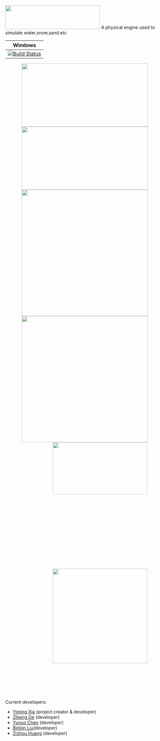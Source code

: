 # <div align=left>
 <img width="300" height="75" src="https://github.com/YiYiXia/Flame/blob/master/MPM/Flame.png">
</div>
A physical engine used to simulate water,snow,sand.etc


| **Windows** |
|---------------------|
|[![Build Status](https://ci.appveyor.com/api/projects/status/github/YiYiXia/flame?branch=master&svg=true)](https://ci.appveyor.com/project/YiYiXia/flame)|

<div align=center>
 <img width="400" height="200" src="https://github.com/YiYiXia/Flame/blob/master/MPM/18.05.27_SAND2.gif">
 <img width="400" height="200" src="https://github.com/YiYiXia/Flame/blob/master/MPM/18.05.27_SAND8.gif"/>
 <img width="400" height="400" src="https://github.com/YiYiXia/Flame/blob/master/MPM/18.05.28_ELASTIC.gif">
 <img width="400" height="400" src="https://github.com/YiYiXia/Flame/blob/master/MPM/18.05.24_Snow.gif">
</div>
 <div align=center >
 <div style="margin-right:auto;width:600px;height:400px">
  <img width="300" height="165" src="https://github.com/YiYiXia/Flame/blob/master/MPM/18.05.08-sand2.gif">
</div>
  <div style="margin-right:auto;width:600px;height:400px" >
 <img  width="300" height="300" src="https://github.com/YiYiXia/Flame/blob/master/MPM/18.05.23-Render.gif">
   </div>
</div>

Current developers:
 - [Yiming Xia](http://home.ustc.edu.cn/~byxym/) (project creator & developer)
 - [Ziheng Ge](http://home.ustc.edu.cn/~gzh1057/) (developer)
 - [Yunuo Chen](https://github.com/yunuoch/) (developer)
 - [Binbin Liu](https://github.com/code-roamer)(developer)
 - [Zizhou Huang](https://github.com/Huangzizhou) (developer)
